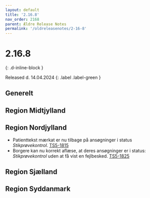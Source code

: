 ```yaml
---
layout: default
title: '2.16.8'
nav_order: 2168
parent: Ældre Release Notes
permalink: '/oldreleasenotes/2-16-8'
---
```


# 2.16.8
{: .d-inline-block }

Released d. 14.04.2024
{: .label .label-green }

## Generelt
  
## Region Midtjylland

## Region Nordjylland
- Patienttekst mærkat er nu tilbage på ansøgninger i status *Stikprøvekontrol*. [TS5-1815](https://sd.trifork.com/browse/TS5-1815)
- Borgere kan nu korrekt aflæse, at deres ansøgninger er i status: *Stikprøvekontrol* uden at få vist en fejlbesked. [TS5-1825](https://sd.trifork.com/projects/TS5/queues/custom/95/TS5-1825)

## Region Sjælland

## Region Syddanmark
